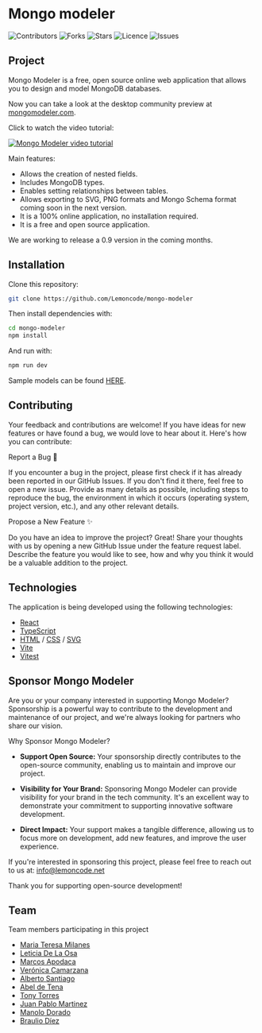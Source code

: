 # Mongo modeler

![Contributors](https://img.shields.io/github/contributors/Lemoncode/mongo-modeler)
![Forks](https://img.shields.io/github/forks/Lemoncode/mongo-modeler)
![Stars](https://img.shields.io/github/stars/Lemoncode/mongo-modeler)
![Licence](https://img.shields.io/github/license/Lemoncode/mongo-modeler)
![Issues](https://img.shields.io/github/issues/Lemoncode/mongo-modeler)

## Project

Mongo Modeler is a free, open source online web application that allows you to design and model MongoDB databases.

Now you can take a look at the desktop community preview at [mongomodeler.com](https://mongomodeler.com/).

Click to watch the video tutorial:

[![Mongo Modeler video tutorial](https://img.youtube.com/vi/87ZZbDZLido/0.jpg)](https://www.youtube.com/watch?v=87ZZbDZLido)

Main features:

- Allows the creation of nested fields.
- Includes MongoDB types.
- Enables setting relationships between tables.
- Allows exporting to SVG, PNG formats and Mongo Schema format coming soon in the next version.
- It is a 100% online application, no installation required.
- It is a free and open source application.

We are working to release a 0.9 version in the coming months.

## Installation

Clone this repository:

```sh
git clone https://github.com/Lemoncode/mongo-modeler
```

Then install dependencies with:

```sh
cd mongo-modeler
npm install
```

And run with:

```sh
npm run dev
```

Sample models can be found [HERE](https://github.com/Lemoncode/mongo-modeler/tree/main/db-examples).

## Contributing

Your feedback and contributions are welcome! If you have ideas for new features or have found a bug, we would love to hear about it. Here's how you can contribute:

Report a Bug 🐛

If you encounter a bug in the project, please first check if it has already been reported in our GitHub Issues. If you don't find it there, feel free to open a new issue. Provide as many details as possible, including steps to reproduce the bug, the environment in which it occurs (operating system, project version, etc.), and any other relevant details.

Propose a New Feature ✨

Do you have an idea to improve the project? Great! Share your thoughts with us by opening a new GitHub Issue under the feature request label. Describe the feature you would like to see, how and why you think it would be a valuable addition to the project.

## Technologies

The application is being developed using the following technologies:

- [React](https://react.dev/)
- [TypeScript](https://www.typescriptlang.org/)
- [HTML](https://developer.mozilla.org/en-US/docs/Web/HTML) / [CSS](https://developer.mozilla.org/en-US/docs/Web/CSS) / [SVG](https://developer.mozilla.org/en-US/docs/Web/SVG)
- [Vite](https://vitejs.dev/)
- [Vitest](https://vitest.dev/)

## Sponsor Mongo Modeler

Are you or your company interested in supporting Mongo Modeler? Sponsorship is a powerful way to contribute to the development and maintenance of our project, and we're always looking for partners who share our vision.

Why Sponsor Mongo Modeler?

- **Support Open Source:** Your sponsorship directly contributes to the open-source community, enabling us to maintain and improve our project.

- **Visibility for Your Brand:** Sponsoring Mongo Modeler can provide visibility for your brand in the tech community. It's an excellent way to demonstrate your commitment to supporting innovative software development.

- **Direct Impact:** Your support makes a tangible difference, allowing us to focus more on development, add new features, and improve the user experience.

If you're interested in sponsoring this project, please feel free to reach out to us at: info@lemoncode.net

Thank you for supporting open-source development!

## Team

Team members participating in this project

- [Maria Teresa Milanes](https://github.com/MTeresaMB)
- [Leticia De La Osa](https://github.com/deletidev)
- [Marcos Apodaca](https://github.com/MarcosApodaca)
- [Verónica Camarzana](https://github.com/VCamarzana)
- [Alberto Santiago](https://github.com/AlbertoSSC)
- [Abel de Tena](https://github.com/AbelDeTena)
- [Tony Torres](https://github.com/SkayDks)
- [Juan Pablo Martinez](https://github.com/juanpms2)
- [Manolo Dorado](https://github.com/manudous)
- [Braulio Díez](https://github.com/brauliodiez)
